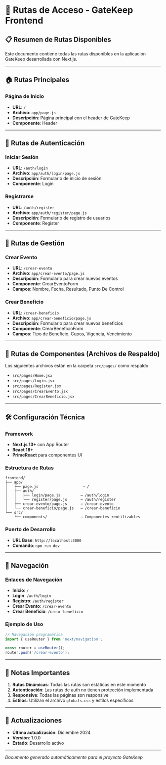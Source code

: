 # 🚀 Rutas de Acceso - GateKeep Frontend

## 📋 Resumen de Rutas Disponibles

Este documento contiene todas las rutas disponibles en la aplicación GateKeep desarrollada con Next.js.

---

## 🏠 **Rutas Principales**

### **Página de Inicio**
- **URL**: `/`
- **Archivo**: `app/page.js`
- **Descripción**: Página principal con el header de GateKeep
- **Componente**: Header

---

## 🔐 **Rutas de Autenticación**

### **Iniciar Sesión**
- **URL**: `/auth/login`
- **Archivo**: `app/auth/login/page.js`
- **Descripción**: Formulario de inicio de sesión
- **Componente**: Login

### **Registrarse**
- **URL**: `/auth/register`
- **Archivo**: `app/auth/register/page.js`
- **Descripción**: Formulario de registro de usuarios
- **Componente**: Register

---

## 📝 **Rutas de Gestión**

### **Crear Evento**
- **URL**: `/crear-evento`
- **Archivo**: `app/crear-evento/page.js`
- **Descripción**: Formulario para crear nuevos eventos
- **Componente**: CrearEventoForm
- **Campos**: Nombre, Fecha, Resultado, Punto De Control

### **Crear Beneficio**
- **URL**: `/crear-beneficio`
- **Archivo**: `app/crear-beneficio/page.js`
- **Descripción**: Formulario para crear nuevos beneficios
- **Componente**: CrearBeneficioForm
- **Campos**: Tipo de Beneficio, Cupos, Vigencia, Vencimiento

---

## 🎨 **Rutas de Componentes (Archivos de Respaldo)**

Los siguientes archivos están en la carpeta `src/pages/` como respaldo:

- `src/pages/Home.jsx`
- `src/pages/Login.jsx`
- `src/pages/Register.jsx`
- `src/pages/CrearEvento.jsx`
- `src/pages/CrearBeneficio.jsx`

---

## 🛠️ **Configuración Técnica**

### **Framework**
- **Next.js 13+** con App Router
- **React 18+**
- **PrimeReact** para componentes UI

### **Estructura de Rutas**
```
frontend/
├── app/
│   ├── page.js                    → /
│   ├── auth/
│   │   ├── login/page.js         → /auth/login
│   │   └── register/page.js      → /auth/register
│   ├── crear-evento/page.js      → /crear-evento
│   └── crear-beneficio/page.js   → /crear-beneficio
└── src/
    └── components/               → Componentes reutilizables
```

### **Puerto de Desarrollo**
- **URL Base**: `http://localhost:3000`
- **Comando**: `npm run dev`

---

## 📱 **Navegación**

### **Enlaces de Navegación**
- **Inicio**: `/`
- **Login**: `/auth/login`
- **Registro**: `/auth/register`
- **Crear Evento**: `/crear-evento`
- **Crear Beneficio**: `/crear-beneficio`

### **Ejemplo de Uso**
```javascript
// Navegación programática
import { useRouter } from 'next/navigation';

const router = useRouter();
router.push('/crear-evento');
```

---

## 🎯 **Notas Importantes**

1. **Rutas Dinámicas**: Todas las rutas son estáticas en este momento
2. **Autenticación**: Las rutas de auth no tienen protección implementada
3. **Responsive**: Todas las páginas son responsive
4. **Estilos**: Utilizan el archivo `globals.css` y estilos específicos

---

## 🔄 **Actualizaciones**

- **Última actualización**: Diciembre 2024
- **Versión**: 1.0.0
- **Estado**: Desarrollo activo

---

*Documento generado automáticamente para el proyecto GateKeep*

